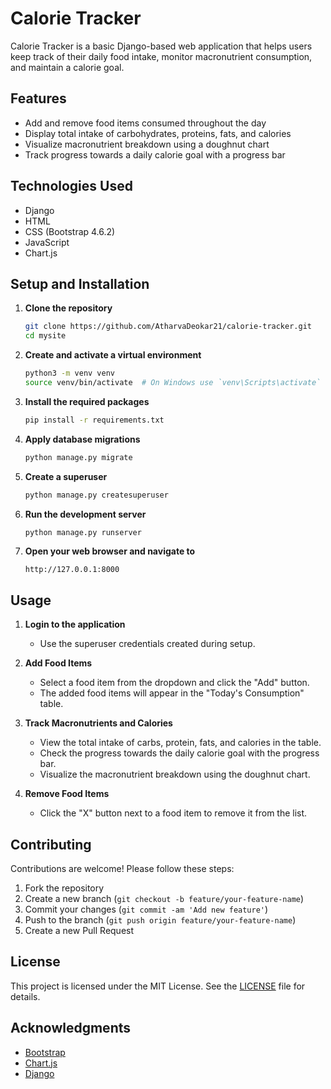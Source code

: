 # Calorie Tracker

Calorie Tracker is a basic Django-based web application that helps users keep track of their daily food intake, monitor macronutrient consumption, and maintain a calorie goal. 

## Features

- Add and remove food items consumed throughout the day
- Display total intake of carbohydrates, proteins, fats, and calories
- Visualize macronutrient breakdown using a doughnut chart
- Track progress towards a daily calorie goal with a progress bar

## Technologies Used

- Django
- HTML
- CSS (Bootstrap 4.6.2)
- JavaScript
- Chart.js

## Setup and Installation

1. **Clone the repository**
    ```sh
    git clone https://github.com/AtharvaDeokar21/calorie-tracker.git
    cd mysite
    ```

2. **Create and activate a virtual environment**
    ```sh
    python3 -m venv venv
    source venv/bin/activate  # On Windows use `venv\Scripts\activate`
    ```

3. **Install the required packages**
    ```sh
    pip install -r requirements.txt
    ```

4. **Apply database migrations**
    ```sh
    python manage.py migrate
    ```

5. **Create a superuser**
    ```sh
    python manage.py createsuperuser
    ```

6. **Run the development server**
    ```sh
    python manage.py runserver
    ```

7. **Open your web browser and navigate to**
    ```
    http://127.0.0.1:8000
    ```

## Usage

1. **Login to the application**
    - Use the superuser credentials created during setup.

2. **Add Food Items**
    - Select a food item from the dropdown and click the "Add" button.
    - The added food items will appear in the "Today's Consumption" table.

3. **Track Macronutrients and Calories**
    - View the total intake of carbs, protein, fats, and calories in the table.
    - Check the progress towards the daily calorie goal with the progress bar.
    - Visualize the macronutrient breakdown using the doughnut chart.

4. **Remove Food Items**
    - Click the "X" button next to a food item to remove it from the list.


## Contributing

Contributions are welcome! Please follow these steps:

1. Fork the repository
2. Create a new branch (`git checkout -b feature/your-feature-name`)
3. Commit your changes (`git commit -am 'Add new feature'`)
4. Push to the branch (`git push origin feature/your-feature-name`)
5. Create a new Pull Request

## License

This project is licensed under the MIT License. See the [LICENSE](LICENSE) file for details.

## Acknowledgments

- [Bootstrap](https://getbootstrap.com/)
- [Chart.js](https://www.chartjs.org/)
- [Django](https://www.djangoproject.com/)
